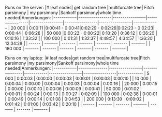 Runs on the server:
|# leaf nodes| get random tree |multifurcate tree| Fitch parsimony |   my parsimony  |Sankoff parsimony|whole time needed|Anmerkungen:
|------------|-----------------|-----------------|-----------------|-----------------|-----------------|-----------------|-------------
|  20 000    |     0:00:11     |0:00:41 - 0:00:41|0:02:29 - 0:02:29|0:02:23 - 0:02:23|     0:00:44     |     0:06:28     |
|  50 000    |0:00:22 - 0:00:22|     0:10:20     |     0:36:12     |      0:36:20    |     0:10:16     |     1:33:32     |
| 100 000    |     0:01:31     |     1:32:37     |     4:48:57     |      4:34:57    |     1:36:20     |    12:34:28     |
|  ------    |     -------     |     -------     |     -------     |      -------    |     -------     |     -------     |
| 180 000    |     -------     |     -------     |     -------     |      -------    |     -------     |     -------     | 

Runs on my laptop:
|# leaf nodes|get random tree|multifurcate tree|Fitch parsimony |my parsimony|Sankoff parsimony|whole time needed|Anmerkungen:
|------------|---------------|-----------------|----------------|------------|-----------------|-----------------|-------------
|    5 000   |    0:00:03    |     0:00:00     |    0:00:03     |   0:00:01  |     0:00:03     |     0:00:10     |
|   10 000   |    0:00:04    |     0:00:00     |    0:00:04     |   0:00:03  |     0:00:04     |     0:00:16     |
|   20 000   |    0:00:15    |     0:00:00     |    0:00:10     |   0:00:06  |     0:00:09     |     0:00:41     |
|   50 000   |    0:01:02    |     0:00:01     |    0:00:24     |   0:00:13  |     0:00:27     |     0:02:09     |
|  100 000   |    0:02:38    |     0:00:01     |    0:00:49     |   0:00:14  |     0:01:08     |     0:04:53     |
|  200 000   |    0:13:30    |     0:00:02     |    0:01:42     |   0:01:00  |     0:03:42     |     0:20:10     |
|  ------    |    -------    |     -------     |    -------     |   -------  |     -------     |     -------     |
